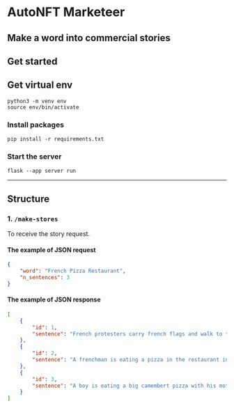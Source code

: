 # AutoNFT Marketeer
Make a word into commercial stories
---
## Get started

## Get virtual env
```shell
python3 -m venv env
source env/bin/activate
```
### Install packages
```shell
pip install -r requirements.txt
```

### Start the server
```shell
flask --app server run
```
---
## Structure
### 1. `/make-stores`
To receive the story request. 
#### The example of JSON request
```json
{
    "word": "French Pizza Restaurant",
    "n_sentences": 3
}
```
#### The example of JSON response
```json
[
    {
        "id": 1,
        "sentence": "French protesters carry french flags and walk to the french restaurant."
    },
    {
        "id": 2,
        "sentence": "A frenchman is eating a pizza in the restaurant in Paris."
    },
    {
        "id": 3,
        "sentence": "A boy is eating a big camembert pizza with his mother in pizza restaurant."
    }
]
```